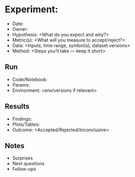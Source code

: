 # Experiment: <short title>

- Date: <YYYY-MM-DD>
- Owner: <you>
- Hypothesis: <What do you expect and why?>
- Metric(s): <What will you measure to accept/reject?>
- Data: <Inputs, time range, symbol(s), dataset versions>
- Method: <Steps you’ll take — keep it short>

## Run
- Code/Notebook: <paths>
- Params: <key parameters>
- Environment: <env/versions if relevant>

## Results
- Findings: <facts>
- Plots/Tables: <links or screenshots>
- Outcome: <Accepted/Rejected/Inconclusive>

## Notes
- Surprises
- Next questions
- Follow-ups
